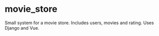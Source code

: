 # movie_store
Small system for a movie store. Includes users, movies and rating. Uses Django and Vue.
